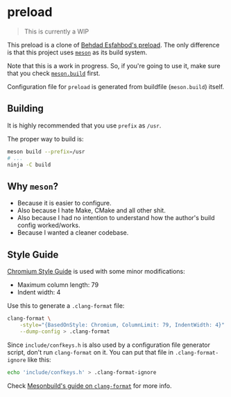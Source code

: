 # preload

> This is currently a WIP

This preload is a clone of [Behdad Esfahbod's preload](http://preload.sf.net).
The only difference is that this project uses [`meson`](https://mesonbuild.com)
as its build system.

Note that this is a work in progress. So, if you're going to use it, make sure
that you check [`meson.build`](/meson.build) first.

Configuration file for `preload` is generated from buildfile (`meson.build`)
itself.

## Building

It is highly recommended that you use `prefix` as `/usr`.

The proper way to build is:

```bash
meson build --prefix=/usr
# ...
ninja -C build
```

## Why `meson`?

- Because it is easier to configure.
- Also because I hate Make, CMake and all other shit.
- Also because I had no intention to understand how the author's build config
  worked/works.
- Because I wanted a cleaner codebase.

## Style Guide

[Chromium Style Guide](https://chromium.googlesource.com/chromium/src/+/HEAD/styleguide/c++/c++.md)
is used with some minor modifications:

- Maximum column length: 79
- Indent width: 4

Use this to generate a `.clang-format` file:

```bash
clang-format \
    -style="{BasedOnStyle: Chromium, ColumnLimit: 79, IndentWidth: 4}" \
    --dump-config > .clang-format
```

Since `include/confkeys.h` is also used by a configuration file generator
script, don't run `clang-format` on it. You can put that file in
`.clang-format-ignore` like this:

```bash
echo 'include/confkeys.h' > .clang-format-ignore
```

Check [Mesonbuild's guide on `clang-format`](https://mesonbuild.com/Code-formatting.html)
for more info.
